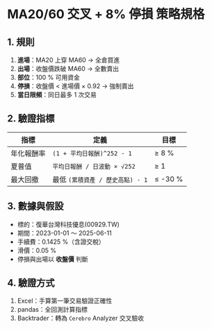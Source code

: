 # MA20/60 交叉 + 8% 停損 策略規格

## 1. 規則

1. **進場**：MA20 上穿 MA60 → 全倉買進
2. **出場**：收盤價跌破 MA60 → 全數賣出
3. **部位**：100 % 可用資金
4. **停損**：收盤價 < 進場價 × 0.92 → 強制賣出
5. **當日限頻**：同日最多 1 次交易

## 2. 驗證指標

| 指標 | 定義 | 目標 |
|------|------|------|
| 年化報酬率 | `(1 + 平均日報酬)^252 - 1` | ≥ 8 % |
| 夏普值 | `平均日報酬 / 日波動 × √252` | ≥ 1 |
| 最大回撤 | 最低 `(累積資產 / 歷史高點) - 1` | ≤ -30 % |

## 3. 數據與假設

* 標的：復華台灣科技優息(00929.TW)
* 期間：2023-01-01 ～ 2025-06-11
* 手續費：0.1425 %（含證交稅）
* 滑價：0.05 %
* 停損與出場以 **收盤價** 判斷

## 4. 驗證方式

1. Excel：手算第一筆交易驗證正確性
2. pandas：全回測計算指標
3. Backtrader：轉為 `Cerebro` Analyzer 交叉驗收
